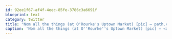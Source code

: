 ```yaml
---
id: 92ee1f67-af4f-4eec-85fe-3786c3a6691f
blueprint: text
category: twitter
title: "Nom all the things (at O'Rourke's Uptown Market) [pic] — path.com/p/k0Ywi"
caption: 'Nom all the things (at O''Rourke''s Uptown Market) [pic] — <a href="http://path.com/p/k0Ywi" title="http://path.com/p/k0Ywi" class="link link_untco">path.com/p/k0Ywi</a>'
---
```

